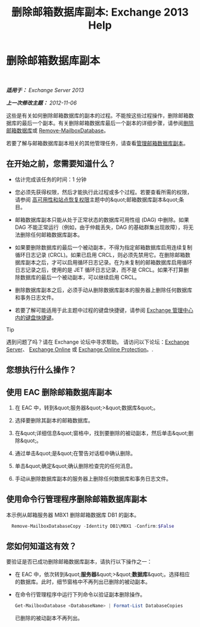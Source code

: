 ﻿---
title: '删除邮箱数据库副本: Exchange 2013 Help'
TOCTitle: 删除邮箱数据库副本
ms:assetid: 99fecdde-b158-4dfc-9ca7-ff7c0ada7819
ms:mtpsurl: https://technet.microsoft.com/zh-cn/library/Dd298164(v=EXCHG.150)
ms:contentKeyID: 50491216
ms.date: 05/21/2018
mtps_version: v=EXCHG.150
ms.translationtype: MT
---

# 删除邮箱数据库副本

 

_**适用于：** Exchange Server 2013_

_**上一次修改主题：** 2012-11-06_

这些是有关如何删除邮箱数据库的副本的过程。不能按这些过程操作，删除邮箱数据库的最后一个副本。有关删除邮箱数据库最后一个副本的详细步骤，请参阅[删除邮箱数据库](manage-mailbox-databases-in-exchange-2013-exchange-2013-help.md)或 [Remove-MailboxDatabase](https://technet.microsoft.com/zh-cn/library/aa997931\(v=exchg.150\))。

若要了解与邮箱数据库副本相关的其他管理任务，请查看[管理邮箱数据库副本](managing-mailbox-database-copies-exchange-2013-help.md)。

## 在开始之前，您需要知道什么？

  - 估计完成该任务的时间：1 分钟

  - 您必须先获得权限，然后才能执行此过程或多个过程。若要查看所需的权限，请参阅 [高可用性和站点恢复权限](high-availability-and-site-resilience-permissions-exchange-2013-help.md)主题中的\&quot;邮箱数据库副本\&quot;条目。

  - 邮箱数据库副本只能从处于正常状态的数据库可用性组 (DAG) 中删除。如果 DAG 不能正常运行（例如，由于仲裁丢失，DAG 的基础群集出现故障），将无法删除任何邮箱数据库副本。

  - 如果要删除数据库的最后一个被动副本，不得为指定邮箱数据库启用连续复制循环日志记录 (CRCL)。如果已启用 CRCL，则必须先禁用它。在删除邮箱数据库副本之后，才可以启用循环日志记录。在为未复制的邮箱数据库启用循环日志记录之后，使用的是 JET 循环日志记录，而不是 CRCL。如果不打算删除数据库的最后一个被动副本，可以继续启用 CRCL。

  - 删除数据库副本之后，必须手动从删除数据库副本的服务器上删除任何数据库和事务日志文件。

  - 若要了解可能适用于此主题中过程的键盘快捷键，请参阅 [Exchange 管理中心内的键盘快捷键](keyboard-shortcuts-in-the-exchange-admin-center-exchange-online-protection-help.md)。

> [!TIP]  
> 遇到问题了吗？请在 Exchange 论坛中寻求帮助。 请访问以下论坛：<a href="https://go.microsoft.com/fwlink/p/?linkid=60612">Exchange Server</a>、 <a href="https://go.microsoft.com/fwlink/p/?linkid=267542">Exchange Online</a> 或 <a href="https://go.microsoft.com/fwlink/p/?linkid=285351">Exchange Online Protection</a>。.


## 您想执行什么操作？

## 使用 EAC 删除邮箱数据库副本

1.  在 EAC 中，转到\&quot;服务器\&quot;\>\&quot;数据库\&quot;。

2.  选择要删除其副本的邮箱数据库。

3.  在\&quot;详细信息\&quot;窗格中，找到要删除的被动副本，然后单击\&quot;删除\&quot;。

4.  通过单击\&quot;是\&quot;在警告对话框中确认删除。

5.  单击\&quot;确定\&quot;确认删除检查完的任何消息。

6.  手动从删除数据库副本的服务器上删除任何数据库和事务日志文件。

## 使用命令行管理程序删除邮箱数据库副本

本示例从邮箱服务器 MBX1 删除邮箱数据库 DB1 的副本。

```powershell
  Remove-MailboxDatabaseCopy -Identity DB1\MBX1 -Confirm:$False
```

## 您如何知道这有效？

要验证是否已成功删除邮箱数据库副本，请执行以下操作之一：

  - 在 EAC 中，依次转到\&quot;**服务器**\&quot;\>\&quot;**数据库**\&quot;。选择相应的数据库。此时，细节窗格中不再列出已删除的被动副本。

  - 在命令行管理程序中运行下列命令以验证副本删除操作。
    
    ```powershell
    Get-MailboxDatabase <DatabaseName> | Format-List DatabaseCopies
    ```
    
    已删除的被动副本不再列出。

